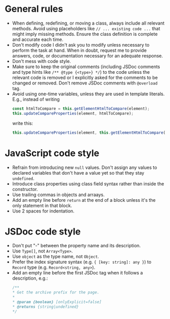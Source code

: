 # General rules
* When defining, redefining, or moving a class, always include all relevant methods. Avoid using placeholders like `// ... existing code ...` that might imply missing methods. Ensure the class definition is complete and accurate each time.
* Don't modify code I didn't ask you to modify unless necessary to perform the task at hand. When in doubt, request me to provide answers, code, or documentation necessary for an adequate response.
* Don't mess with code style.
* Make sure to keep the original comments (including JSDoc comments and type hints like `/** @type {<type>} */`) to the code unless the relevant code is removed or I explicitly asked for the comments to be changed or removed. Don't remove JSDoc comments with `@overload` tag.
* Avoid using one-time variables, unless they are used in template literals. E.g., instead of writing
  ```js
  const htmlToCompare = this.getElementHtmlToCompare(element);
  this.updateCompareProperties(element, htmlToCompare);
  ```
  write this:
  ```js
  this.updateCompareProperties(element, this.getElementHtmlToCompare(element));
  ```

# JavaScript code style
* Refrain from introducing new `null` values. Don't assign any values to declared variables that don't have a value yet so that they stay `undefined`.
* Introduce class properties using class field syntax rather than inside the constructor.
* Use trailing commas in objects and arraays.
* Add an empty line before `return` at the end of a block unless it's the only statement in that block.
* Use 2 spaces for indentation.

# JSDoc code style
* Don't put "-" between the property name and its description.
* Use `Type[]`, not `Array<Type>`.
* Use `object` as the type name, not `Object`.
* Prefer the index signature syntax (e.g. `{ [key: string]: any }`) to `Record` type (e.g. `Record<string, any>`).
* Add an empty line before the first JSDoc tag when it follows a description, e.g.:
  ```js
  /**
  * Get the archive prefix for the page.
  *
  * @param {boolean} [onlyExplicit=false]
  * @returns {string|undefined}
  */
  ```
